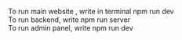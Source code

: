 To run main website , write in terminal npm run dev <br/>
To run backend, write npm run server  </br>
To run admin panel, write npm run dev 
